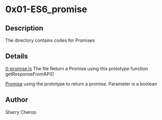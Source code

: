 # 0x01-ES6_promise

## Description
The directory contains codes for Promises

## Details 
[0-promise.js](/0-promise.js)
The file Return a Promise using this prototype function getResponseFromAPI()

[Promise](/1-promise.js)
using the prototype to return a promise. Parameter is a boolean
## Author
Sharry Cherop

